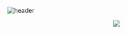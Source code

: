 ![header](https://capsule-render.vercel.app/api?type=waving&color=auto&width=100%&height=300&section=header&text=헤더임&fontSize=90)


<p align="center">
    <a href="https://skillicons.dev">
        <img src="https://skillicons.dev/icons?i=js,java,html,css,react,mysql,eclipse&perline=3" />
    </a>
</p>
